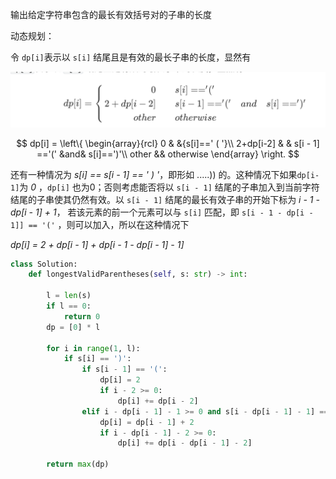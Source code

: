 输出给定字符串包含的最长有效括号对的子串的长度



动态规划：

令 `dp[i]`表示以 `s[i]` 结尾且是有效的最长子串的长度，显然有

![](https://github.com/qtNiu7/leetcode-problems/blob/master/appendix/32_dp.png)

$$
dp[i] = \left\{
\begin{array}{rcl}
0 & &{s[i]==' ( '}\\
2+dp[i-2] & & s[i - 1] =='(' &and& s[i]==')'\\
other && otherwise
\end{array}
\right.
$$

还有一种情况为 *s[i] == s[i - 1] == ' ) '*，即形如 .....)) 的。这种情况下如果`dp[i- 1]`为 *0* ，`dp[i]` 也为0；否则考虑能否将以 `s[i - 1]` 结尾的子串加入到当前字符结尾的子串使其仍然有效。以 `s[i - 1]` 结尾的最长有效子串的开始下标为 *i - 1 - dp[i - 1] + 1*， 若该元素的前一个元素可以与 `s[i]` 匹配，即 `s[i - 1 - dp[i - 1]] == '('` ，则可以加入，所以在这种情况下

*dp[i] = 2 + dp[i - 1] + dp[i - 1 - dp[i - 1] - 1]*

```python
class Solution:
    def longestValidParentheses(self, s: str) -> int:

        l = len(s)
        if l == 0:
            return 0
        dp = [0] * l

        for i in range(1, l):
            if s[i] == ')':
                if s[i - 1] == '(':
                    dp[i] = 2
                    if i - 2 >= 0:
                        dp[i] += dp[i - 2]
                elif i - dp[i - 1] - 1 >= 0 and s[i - dp[i - 1] - 1] == '(' :
                    dp[i] = dp[i - 1] + 2 
                    if i - dp[i - 1] - 2 >= 0:
                        dp[i] += dp[i - dp[i - 1] - 2]
                        
        return max(dp)
```





